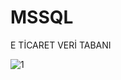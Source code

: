 # MSSQL

E TİCARET VERİ TABANI


![1](https://user-images.githubusercontent.com/71218414/101197130-c1c4bd80-3672-11eb-9d95-b2d9de3ff102.PNG)
